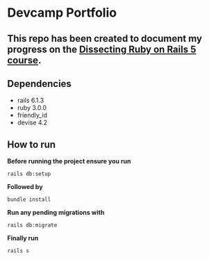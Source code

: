 # Devcamp Portfolio 

## This repo has been created to document my progress on the [Dissecting Ruby on Rails 5 course](https://www.udemy.com/course/professional-rails-5-development-course/).

## Dependencies 

* rails 6.1.3
* ruby 3.0.0
* friendly_id
* devise 4.2

## How to run 
**Before running the project ensure you run** 

```
rails db:setup
```
**Followed by**

```
bundle install 
```
**Run any pending migrations with**

```
rails db:migrate 
```

**Finally run** 
```
rails s
```

